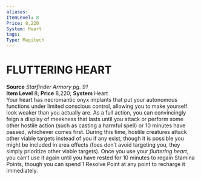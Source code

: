 ```yaml
---
aliases: 
ItemLevel: 8
Price: 8,220
System: Heart
tags: 
Type: Magitech
---
```

# FLUTTERING HEART
**Source** _Starfinder Armory pg. 91_  
**Item Level** 8; **Price** 8,220; **System** Heart  
Your heart has necromantic onyx implants that put your autonomous functions under limited conscious control, allowing you to make yourself look weaker than you actually are. As a full action, you can convincingly feign a display of meekness that lasts until you attack or perform some other hostile action (such as casting a harmful spell) or 10 minutes have passed, whichever comes first. During this time, hostile creatures attack other viable targets instead of you if any exist, though it is possible you might be included in area effects (foes don’t avoid targeting you, they simply prioritize other viable targets). Once you use your _fluttering heart_, you can’t use it again until you have rested for 10 minutes to regain Stamina Points, though you can spend 1 Resolve Point at any point to recharge it immediately.